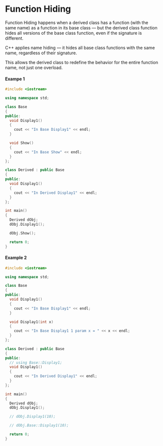 # Function Hiding

Function Hiding happens when a derived class has a function (with the same name) as a function in its base class — but the derived class function hides all versions of the base class function, even if the signature is different.

C++ applies name hiding — it hides all base class functions with the same name, regardless of their signature.

This allows the derived class to redefine the behavior for the entire function name, not just one overload.


#### Exampe 1
```cpp
#include <iostream>

using namespace std;

class Base
{
public:
  void Display1()
  {
    cout << "In Base Display1" << endl;
  }

  void Show()
  {
    cout << "In Base Show" << endl;
  }
};

class Derived : public Base
{
public:
  void Display1()
  {
    cout << "In Derived Display1" << endl;
  }
};

int main()
{
  Derived dObj;
  dObj.Display1();

  dObj.Show();

  return 0;
}
```


#### Example 2

```cpp
#include <iostream>

using namespace std;

class Base
{
public:
  void Display1()
  {
    cout << "In Base Display1" << endl;
  }

  void Display1(int x)
  {
    cout << "In Base Display1 1 param x = " << x << endl;
  }
};

class Derived : public Base
{
public:
  // using Base::Display1;
  void Display1()
  {
    cout << "In Derived Display1" << endl;
  }
};

int main()
{
  Derived dObj;
  dObj.Display1();

  // dObj.Display1(10);

  // dObj.Base::Display1(10);

  return 0;
}
```
